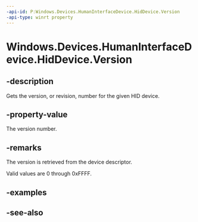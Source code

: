 ----api-id: P:Windows.Devices.HumanInterfaceDevice.HidDevice.Version
-api-type: winrt property
---<!-- Property syntaxpublic ushort Version { get; }--># Windows.Devices.HumanInterfaceDevice.HidDevice.Version## -descriptionGets the version, or revision, number for the given HID device.## -property-valueThe version number.## -remarksThe version is retrieved from the device descriptor.Valid values are 0 through 0xFFFF.## -examples## -see-also